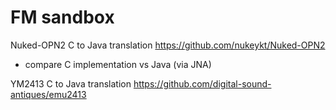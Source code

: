 # FM sandbox

Nuked-OPN2 C to Java translation
https://github.com/nukeykt/Nuked-OPN2
- compare C implementation vs Java (via JNA)

YM2413 C to Java translation
https://github.com/digital-sound-antiques/emu2413

